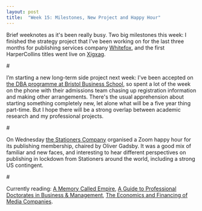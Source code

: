 ```yaml
---
layout: post
title:  "Week 15: Milestones, New Project and Happy Hour"
---
```


Brief weeknotes as it's been really busy. Two big milestones this week: I finished the strategy project that I’ve been working on for the last three months for publishing services company <a href="https://www.wearewhitefox.com">Whitefox</a>, and the first HarperCollins titles went live on <a href="https://www.xigxag.co.uk">Xigxag</a>. 

<p id="divider">#</p>

I’m starting a new long-term side project next week: I've been accepted on <a href="https://courses.uwe.ac.uk/N12T4/doctor-of-business-administration">the DBA programme at Bristol Business School</a>, so spent a lot of the week on the phone with their admissions team chasing up registration information and making other arrangements. There's the usual apprehension about starting something completely new, let alone what will be a five year thing part-time. But I hope there will be a strong overlap between academic research and my professional projects. 

<p id="divider">#</p>

On Wednesday <a href="https://www.stationers.org">the Stationers Company</a> organised a Zoom happy hour for its publishing membership, chaired by Oliver Gadsby. It was a good mix of familiar and new faces, and interesting to hear different perspectives on publishing in lockdown from Stationers around the world, including a strong US contingent. 

<p id="divider">#</p>

Currently reading: <a href="https://www.arkadymartine.net/novels">A Memory Called Empire</a>, <a href="https://uk.sagepub.com/en-gb/eur/a-guide-to-professional-doctorates-in-business-and-management/book242918">A Guide to Professional Doctorates in Business & Management</a>, <a href="http://robertpicard.net/publications/books">The Economics and Financing of Media Companies</a>.
